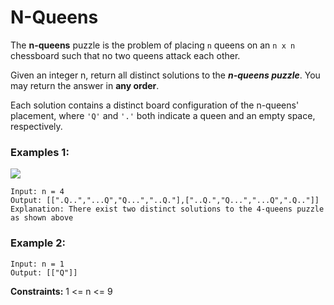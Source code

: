 # N-Queens

The **n-queens** puzzle is the problem of placing `n` queens on an `n x n` chessboard such that no two queens attack each other.

Given an integer n, return all distinct solutions to the ***n-queens puzzle***. You may return the answer in **any order**.

Each solution contains a distinct board configuration of the n-queens' placement, where `'Q'` and `'.'` both indicate a queen and an empty space, respectively.

### Examples 1:
![](https://assets.leetcode.com/uploads/2020/11/13/queens.jpg)
```
Input: n = 4
Output: [[".Q..","...Q","Q...","..Q."],["..Q.","Q...","...Q",".Q.."]]
Explanation: There exist two distinct solutions to the 4-queens puzzle as shown above
```

### Example 2:
```
Input: n = 1
Output: [["Q"]]
```

**Constraints:**
1 <= n <= 9